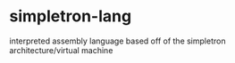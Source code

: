 # simpletron-lang
interpreted assembly language based off of the simpletron architecture/virtual machine
